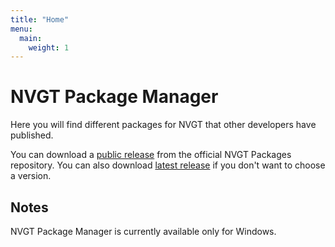 ```yaml
---
title: "Home"
menu:
  main:
    weight: 1
---
```

# NVGT Package Manager
Here you will find different packages for NVGT that other developers have published.

You can download a [public release](https://github.com/harrymkt/nvgtpkg/releases) from the official NVGT Packages repository. You can also download [latest release](https://github.com/harrymkt/nvgtpkg/releases/latest/download/nvgtpkg.exe) if you don't want to choose a version.

## Notes
NVGT Package Manager is currently available only for Windows.

